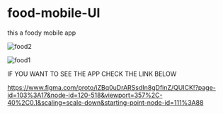 # food-mobile-UI
this a foody mobile app






![food2](https://user-images.githubusercontent.com/60866464/225982036-d9d179c1-a585-4217-a4a7-d931c30f019e.png)



![food1](https://user-images.githubusercontent.com/60866464/225982063-47f9e7ad-b9a6-495e-97dc-177a1bb2857d.png)





IF YOU WANT TO SEE THE APP CHECK THE LINK BELOW



https://www.figma.com/proto/iZBq0uDrARSsdIn8gDfinZ/QUICK!?page-id=103%3A17&node-id=120-518&viewport=357%2C-40%2C0.1&scaling=scale-down&starting-point-node-id=111%3A88








